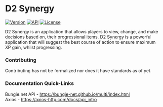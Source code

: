 # D2 Synergy

[![Version](https://img.shields.io/badge/Version-ALPHA-yellow)](https://github.com/brendanprice2003/D2Synergy_v0.3)
[![API](https://img.shields.io/badge/API-Bungie.net-green)](https://bungie-net.github.io/multi/index.html)
[![License](https://img.shields.io/badge/License-MIT-blue)]()

D2 Synergy is an application that allows players to view, change, and make decisions based on, their progressional items. D2 Synergy is a powerful application that will suggest the best course of action to ensure maximum XP gain, whilst progressing.

### Contributing

Contributing has not be formalized nor does it have standards as of yet.

### Documentation Quick-Links

Bungie.net API - https://bungie-net.github.io/multi/index.html<br>
Axios - https://axios-http.com/docs/api_intro
